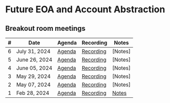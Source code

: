 # Future EOA and Account Abstraction 


## Breakout room meetings

| # | Date | Agenda | Recording | Notes |
| -- | --| -- | -- | -- |
|6| July 31, 2024 |[Agenda](https://github.com/ethereum/pm/issues/1118) | [Recording](https://youtu.be/Oct83bBp3Z8) | [Notes]
|5| June 26, 2024 |[Agenda](https://github.com/ethereum/pm/issues/1081) | [Recording](https://youtu.be/_S01TtA3lao) | [Notes]
|4| June 05, 2024 |[Agenda](https://github.com/ethereum/pm/issues/1054) | [Recording](https://youtu.be/gsc_yTdHRig) | [Notes]
|3| May 29, 2024 |[Agenda](https://github.com/ethereum/pm/issues/1053) | [Recording](https://youtu.be/0vHHhZgrJ58) | [Notes]
|2| May 07, 2024 | [Agenda](https://github.com/ethereum/pm/issues/1032) | [Recording](https://youtu.be/GPdbQxmsXR8) | [Notes] |
|1| Feb 28, 2024 | [Agenda](https://github.com/ethereum/pm/issues/962) | [Recording](https://www.youtube.com/watch?v=FfEZdTFAz4E) | [Notes](https://github.com/poojaranjan/pm/blob/master/Breakout-Room-Meetings/FutureEOA-AA/Meeting%2001.md)  |
